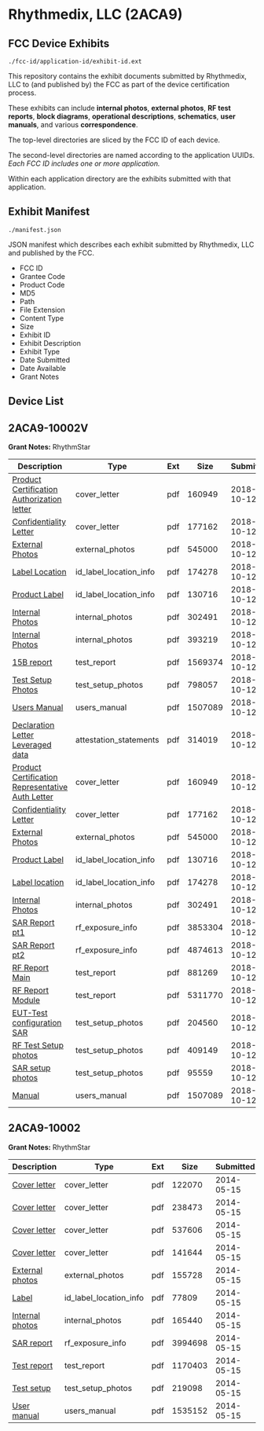 # Rhythmedix, LLC (2ACA9)
## FCC Device Exhibits

```
./fcc-id/application-id/exhibit-id.ext
```

This repository contains the exhibit documents submitted by Rhythmedix, LLC to (and published by) the FCC as part of the device certification process.

These exhibits can include **internal photos**, **external photos**, **RF test reports**, **block diagrams**, **operational descriptions**, **schematics**, **user manuals**, and various **correspondence**.

The top-level directories are sliced by the FCC ID of each device.

The second-level directories are named according to the application UUIDs. *Each FCC ID includes one or more application.*

Within each application directory are the exhibits submitted with that application. 

## Exhibit Manifest

```
./manifest.json
```

JSON manifest which describes each exhibit submitted by Rhythmedix, LLC and published by the FCC.

- FCC ID
- Grantee Code
- Product Code
- MD5
- Path
- File Extension
- Content Type
- Size
- Exhibit ID
- Exhibit Description
- Exhibit Type
- Date Submitted
- Date Available
- Grant Notes

## Device List
## 2ACA9-10002V
**Grant Notes:** RhythmStar

| Description | Type | Ext | Size | Submitted | Available |
| ----------- | ---- | --- | ---- | --------- | --------- |
| [Product Certification Authorization letter](2ACA9-10002V/149023cf7861689a0bb4d1af6ef3b063/4034209.pdf) | cover_letter | pdf | 160949 | 2018-10-12 | 2018-10-12 |
| [Confidentiality Letter](2ACA9-10002V/149023cf7861689a0bb4d1af6ef3b063/4034210.pdf) | cover_letter | pdf | 177162 | 2018-10-12 | 2018-10-12 |
| [External Photos](2ACA9-10002V/149023cf7861689a0bb4d1af6ef3b063/4034224.pdf) | external_photos | pdf | 545000 | 2018-10-12 | 2019-04-10 |
| [Label Location](2ACA9-10002V/149023cf7861689a0bb4d1af6ef3b063/4034229.pdf) | id_label_location_info | pdf | 174278 | 2018-10-12 | 2018-10-12 |
| [Product Label](2ACA9-10002V/149023cf7861689a0bb4d1af6ef3b063/4034220.pdf) | id_label_location_info | pdf | 130716 | 2018-10-12 | 2018-10-12 |
| [Internal Photos](2ACA9-10002V/149023cf7861689a0bb4d1af6ef3b063/4034225.pdf) | internal_photos | pdf | 302491 | 2018-10-12 | 2019-04-10 |
| [Internal Photos](2ACA9-10002V/149023cf7861689a0bb4d1af6ef3b063/4034239.pdf) | internal_photos | pdf | 393219 | 2018-10-12 | 2019-04-10 |
| [15B report](2ACA9-10002V/149023cf7861689a0bb4d1af6ef3b063/4034236.pdf) | test_report | pdf | 1569374 | 2018-10-12 | 2018-10-12 |
| [Test Setup Photos](2ACA9-10002V/149023cf7861689a0bb4d1af6ef3b063/4034240.pdf) | test_setup_photos | pdf | 798057 | 2018-10-12 | 2019-04-10 |
| [Users Manual](2ACA9-10002V/149023cf7861689a0bb4d1af6ef3b063/4034227.pdf) | users_manual | pdf | 1507089 | 2018-10-12 | 2019-04-10 |
| [Declaration Letter Leveraged data](2ACA9-10002V/314f16e86577e4e8e81af81e4368ee67/4034208.pdf) | attestation_statements | pdf | 314019 | 2018-10-12 | 2018-10-12 |
| [Product Certification Representative Auth Letter](2ACA9-10002V/314f16e86577e4e8e81af81e4368ee67/4034209.pdf) | cover_letter | pdf | 160949 | 2018-10-12 | 2018-10-12 |
| [Confidentiality Letter](2ACA9-10002V/314f16e86577e4e8e81af81e4368ee67/4034210.pdf) | cover_letter | pdf | 177162 | 2018-10-12 | 2018-10-12 |
| [External Photos](2ACA9-10002V/314f16e86577e4e8e81af81e4368ee67/4034224.pdf) | external_photos | pdf | 545000 | 2018-10-12 | 2019-04-10 |
| [Product Label](2ACA9-10002V/314f16e86577e4e8e81af81e4368ee67/4034220.pdf) | id_label_location_info | pdf | 130716 | 2018-10-12 | 2018-10-12 |
| [Label location](2ACA9-10002V/314f16e86577e4e8e81af81e4368ee67/4034229.pdf) | id_label_location_info | pdf | 174278 | 2018-10-12 | 2018-10-12 |
| [Internal Photos](2ACA9-10002V/314f16e86577e4e8e81af81e4368ee67/4034225.pdf) | internal_photos | pdf | 302491 | 2018-10-12 | 2019-04-10 |
| [SAR Report pt1](2ACA9-10002V/314f16e86577e4e8e81af81e4368ee67/4034221.pdf) | rf_exposure_info | pdf | 3853304 | 2018-10-12 | 2018-10-12 |
| [SAR Report pt2](2ACA9-10002V/314f16e86577e4e8e81af81e4368ee67/4034222.pdf) | rf_exposure_info | pdf | 4874613 | 2018-10-12 | 2018-10-12 |
| [RF Report Main](2ACA9-10002V/314f16e86577e4e8e81af81e4368ee67/4034218.pdf) | test_report | pdf | 881269 | 2018-10-12 | 2018-10-12 |
| [RF Report Module](2ACA9-10002V/314f16e86577e4e8e81af81e4368ee67/2843685.pdf) | test_report | pdf | 5311770 | 2018-10-12 | 2018-10-12 |
| [EUT-Test configuration SAR](2ACA9-10002V/314f16e86577e4e8e81af81e4368ee67/4034223.pdf) | test_setup_photos | pdf | 204560 | 2018-10-12 | 2019-04-10 |
| [RF Test Setup photos](2ACA9-10002V/314f16e86577e4e8e81af81e4368ee67/4034226.pdf) | test_setup_photos | pdf | 409149 | 2018-10-12 | 2019-04-10 |
| [SAR setup photos](2ACA9-10002V/314f16e86577e4e8e81af81e4368ee67/4034228.pdf) | test_setup_photos | pdf | 95559 | 2018-10-12 | 2019-04-10 |
| [Manual](2ACA9-10002V/314f16e86577e4e8e81af81e4368ee67/4034227.pdf) | users_manual | pdf | 1507089 | 2018-10-12 | 2019-04-10 |
## 2ACA9-10002
**Grant Notes:** RhythmStar

| Description | Type | Ext | Size | Submitted | Available |
| ----------- | ---- | --- | ---- | --------- | --------- |
| [Cover letter](2ACA9-10002/0be75a3018a8c6efedbac87a542fc0b2/2267732.pdf) | cover_letter | pdf | 122070 | 2014-05-15 | 2014-05-15 |
| [Cover letter](2ACA9-10002/0be75a3018a8c6efedbac87a542fc0b2/2267733.pdf) | cover_letter | pdf | 238473 | 2014-05-15 | 2014-05-15 |
| [Cover letter](2ACA9-10002/0be75a3018a8c6efedbac87a542fc0b2/2267734.pdf) | cover_letter | pdf | 537606 | 2014-05-15 | 2014-05-15 |
| [Cover letter](2ACA9-10002/0be75a3018a8c6efedbac87a542fc0b2/2267738.pdf) | cover_letter | pdf | 141644 | 2014-05-15 | 2014-05-15 |
| [External photos](2ACA9-10002/0be75a3018a8c6efedbac87a542fc0b2/2267735.pdf) | external_photos | pdf | 155728 | 2014-05-15 | 2014-11-12 |
| [Label](2ACA9-10002/0be75a3018a8c6efedbac87a542fc0b2/2267736.pdf) | id_label_location_info | pdf | 77809 | 2014-05-15 | 2014-05-15 |
| [Internal photos](2ACA9-10002/0be75a3018a8c6efedbac87a542fc0b2/2267737.pdf) | internal_photos | pdf | 165440 | 2014-05-15 | 2014-11-12 |
| [SAR report](2ACA9-10002/0be75a3018a8c6efedbac87a542fc0b2/2267860.pdf) | rf_exposure_info | pdf | 3994698 | 2014-05-15 | 2014-05-15 |
| [Test report](2ACA9-10002/0be75a3018a8c6efedbac87a542fc0b2/2267825.pdf) | test_report | pdf | 1170403 | 2014-05-15 | 2014-05-15 |
| [Test setup](2ACA9-10002/0be75a3018a8c6efedbac87a542fc0b2/2267826.pdf) | test_setup_photos | pdf | 219098 | 2014-05-15 | 2014-11-12 |
| [User manual](2ACA9-10002/0be75a3018a8c6efedbac87a542fc0b2/2267827.pdf) | users_manual | pdf | 1535152 | 2014-05-15 | 2014-11-12 |
